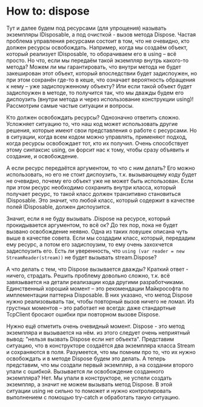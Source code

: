 # How to: dispose

Тут и далее будем под ресурсами (для упрощения) называть экземпляры IDisposable, а под очисткой - вызов метода Dispose.
Частая проблема управления ресурсами состоит в том, что не очевидно, кто должен ресурсы освобождать. Например, когда мы создаём объект, который реализует IDisposable, то оборачиваем его в using – всё просто. Но что, если мы передаём такой экземпляр внутрь какого-то метода? Можем ли мы гарантировать, что внутри метода не будет закеширован этот объект, который впоследствии будет задиспоужен, но при этом сохранён где-то в кеше, что означает вероятность обращения к нему – уже задиспоуженному объекту? Или если такой объект будет задиспоужен в методе, то получится так, что мы дважды будем его диспоузить (внутри метода и через использование конструкции using)! Рассмотрим самые частые ситуации и вопросы.

Кто должен освобождать ресурсы? Однозначно ответить сложно. Усложняет ситуацию то, что наш код может использовать другие решения, которые имеют свои представления о работе с ресурсами. Но в ситуации, когда всем кодом можно управлять, применяют подход, когда ресурсы освобождает тот, кто их получил. Очень способствует этому синтаксис using, он форсит нас к тому, чтобы сразу объявить и создание, и освобождение.

А если ресурс передаётся аргументом, то что с ним делать? Его можно использовать, но его не стоит диспоузить, т.к. вызывающему коду будет не очевидно, почему его объект уже не может быть использован. Если при этом ресурс необходимо сохранить внутри класса, который получает ресурс, то такой класс должен транзитивно становиться IDisposable. Это значит, что любой класс, который содержит в качестве полей IDisposable, должен диспоузится.

Значит, если я не буду вызывать .Dispose на ресурсе, который прокидывается аргументом, то всё ок? До тех пор, пока не будет вызвано освобождение неявно. Одна из таких ловушек описана чуть выше в качестве совета. Если мы создадим класс, который, передадим ему ресурс, а потом его задиспоузим, то ему очень захохчется задиспоузить его. Есть ли уверенность, что `using (var reader = new StreamReader(stream))` не будет вызывать stream.Dispose?

А что делать с тем, что Dispose вызывается дважды? Краткий ответ - ничего, страдать. Решить проблему довольно сложно, т.к. всё завязывается на детали реализации кода другими разработчиками. Единственный хороший момент – это рекомендации Майкрософта по имплементации паттерна Disposable. В них указано, что метод Dispose нужно реализовывать так, чтобы повторный вызов ничего не ломал. Из грустных моментов – это работает не всегда: даже стандартные TcpClient бросают ошибки при повторном вызове Dispose.

Нужно ещё отметить очень очевидный момент. Dispose - это метод экземпляра и вызывается на нём. из этого следует очень неприятный вывод: "нельзя вызвать Dispose если нет объекта". Представим ситуацию, что в конструкторе создаётся два экземпляра класса Stream и сохраняются в поля. Разумеется, что мы помним про то, что их нужно освобождать и в методе Dispose будем это делать. А теперь представим, что мы создали первый экземпляр, а на создании второго упали с ошибкой. Вызывается ли освобождение созданного экземпляра? Нет. Мы упали в конструкторе, не успели создать экземпляр, а значит не можем вызывать метод Dispose. В этой ситуации using не сильно то поможет и нужно контролировать выполнением с помощью try-catch и обработать такую ситуацию.